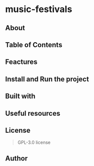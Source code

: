 # music-festivals

## About

## Table of Contents

## Feactures

## Install and Run the project

## Built with

## Useful resources

## License

  > GPL-3.0 license

## Author
